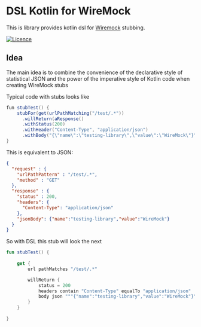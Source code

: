 # DSL Kotlin for WireMock

This is library provides kotlin dsl for [Wiremock](http://wiremock.org/) stubbing.

[![Licence](https://img.shields.io/hexpm/l/plug.svg)](https://github.com/valentin-goncharov/wiremock-kotlin-dsl/blob/master/LICENSE)

## Idea
The main idea is to combine the convenience of the declarative style of statistical JSON and the power of the imperative style of Kotlin code when creating WireMock stubs

Typical code with stubs looks like
```java
fun stubTest() {
    stubFor(get(urlPathMatching("/test/.*"))
      .willReturn(aResponse()
      .withStatus(200)
      .withHeader("Content-Type", "application/json")
      .withBody("{\"name\":\"testing-library\",\"value\":\"WireMock\"}")));
}
```

This is equivalent to JSON:
```json
{
  "request" : {
    "urlPathPattern" : "/test/.*",
    "method" : "GET"
  },
  "response" : {
    "status" : 200,
    "headers": {
      "Content-Type": "application/json"
    },
    "jsonBody": {"name":"testing-library","value":"WireMock"} 
  }
}
```

So with DSL this stub will look the next
```kotlin
fun stubTest() {
     
    get {
        url pathMatches "/test/.*"

        willReturn {
            status = 200
            headers contain "Content-Type" equalTo "application/json"
            body json """{"name":"testing-library","value":"WireMock"}"""
        }
    }
    
}
```
